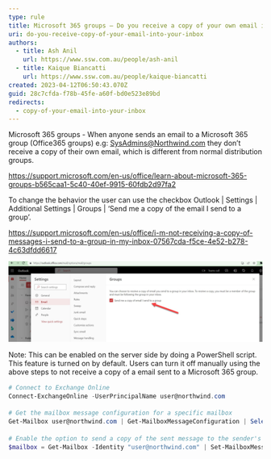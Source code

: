 ```yaml
---
type: rule
title: Microsoft 365 groups – Do you receive a copy of your own email into your inbox?
uri: do-you-receive-copy-of-your-email-into-your-inbox
authors:
  - title: Ash Anil
    url: https://www.ssw.com.au/people/ash-anil
  - title: Kaique Biancatti
    url: https://www.ssw.com.au/people/kaique-biancatti
created: 2023-04-12T06:50:43.070Z
guid: 28c7cfda-f78b-45fe-a60f-bd0e523e89bd
redirects:
  - copy-of-your-email-into-your-inbox
---
```

Microsoft 365 groups - When anyone sends an email to a Microsoft 365 group (Office365 groups) e.g: <SysAdmins@Northwind.com> they don’t receive a copy of their own email, which is different from normal distribution groups.

<https://support.microsoft.com/en-us/office/learn-about-microsoft-365-groups-b565caa1-5c40-40ef-9915-60fdb2d97fa2>

<!--endintro-->

To change the behavior the user can use the checkbox Outlook | Settings | Additional Settings | Groups | ‘Send me a copy of the email I send to a group’.

<https://support.microsoft.com/en-us/office/i-m-not-receiving-a-copy-of-messages-i-send-to-a-group-in-my-inbox-07567cda-f5ce-4e52-b278-4c63dfdd6617>

![Figure: Outlook web – Enable group settings ](outlook-web-enable-group-settings.jpg)

Note: This can be enabled on the server side by doing a PowerShell script. This feature is turned on by default. Users can turn it off manually using the above steps to not receive a copy of a email sent to a Microsoft 365 group.

```powershell
# Connect to Exchange Online
Connect-ExchangeOnline -UserPrincipalName user@northwind.com

# Get the mailbox message configuration for a specific mailbox
Get-Mailbox user@northwind.com | Get-MailboxMessageConfiguration | Select EchoGroupMessageBackToSubscribedSender

# Enable the option to send a copy of the sent message to the sender's mailbox
$mailbox = Get-Mailbox -Identity "user@northwind.com" | Set-MailboxMessageConfiguration -EchoGroupMessageBackToSubscribedSender $true
```

